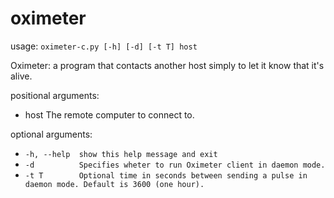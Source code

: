 # oximeter

usage: `oximeter-c.py [-h] [-d] [-t T] host`

Oximeter: a program that contacts another host simply to let it know that it's
alive.

positional arguments:


* host        The remote computer to connect to.

optional arguments:


* `-h, --help  show this help message and exit`
* `-d          Specifies wheter to run Oximeter client in daemon mode.`
* `-t T        Optional time in seconds between sending a pulse in daemon mode. Default is 3600 (one hour).`
